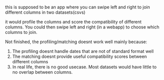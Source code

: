 this is supposed to be an app where you can swipe left and right to join different columns in two datasets(csvs)

it would profile the columns and score the compatibility of different columns.
You could then swipe left and right (in a webapp) to choose which columns to join.

Not finished, the profiling/matching doesnt work well mainly because: 
1. The profiling doesnt handle dates that are not of standard format well
2. The matching doesnt provide useful compatibility scores between different columns
3. In real life, there is no good usecase. Most datasets would have little to no overlap between columns. 

